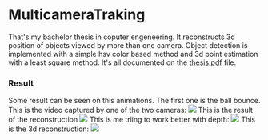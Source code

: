 # MulticameraTraking
That's my bachelor thesis in coputer engeneering. It reconstructs 3d position of objects viewed by more than one camera. Object detection is implemented with a simple hsv color based method and 3d point estimation with a least square method.
It's all documented on the [thesis.pdf](https://github.com/MarioBonse/multicamera3DMotionReconstruction/blob/master/thesis.pdf) file.
### Result
Some result can be seen on this animations.
The first one is the ball bounce.
This is the video captured by one of the two cameras:
![](https://github.com/MarioBonse/multicamera3DMotionReconstruction/blob/master/Experiment2Video.gif)
This is the result of the reconstruction
![](https://github.com/MarioBonse/multicamera3DMotionReconstruction/blob/master/Experiment2.gif)
This is me triing to work better with depth:
![](https://github.com/MarioBonse/multicamera3DMotionReconstruction/blob/master/experiment1Video.gif)
This is the 3d reconstruction:
![](https://github.com/MarioBonse/multicamera3DMotionReconstruction/blob/master/Experiment1.gif)
